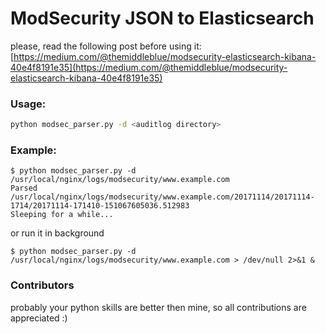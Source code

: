 # ModSecurity JSON to Elasticsearch
please, read the following post before using it:
[https://medium.com/@themiddleblue/modsecurity-elasticsearch-kibana-40e4f8191e35](https://medium.com/@themiddleblue/modsecurity-elasticsearch-kibana-40e4f8191e35)

### Usage:
```bash
python modsec_parser.py -d <auditlog directory>
```

### Example:
```
$ python modsec_parser.py -d /usr/local/nginx/logs/modsecurity/www.example.com
Parsed /usr/local/nginx/logs/modsecurity/www.example.com/20171114/20171114-1714/20171114-171410-151067605036.512983
Sleeping for a while...
```

or run it in background

```
$ python modsec_parser.py -d /usr/local/nginx/logs/modsecurity/www.example.com > /dev/null 2>&1 &
```

### Contributors
probably your python skills are better then mine, so all contributions are appreciated :)


